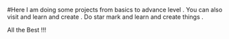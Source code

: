 #Here I am doing some projects from basics to advance level . You can also visit and learn and create . 
Do star mark and learn and create things .

All the Best !!!

